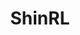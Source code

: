 ---
title: ShinRL 
summary: A Library for Evaluating RL Algorithms from Theoretical and Practical Perspectives.
tags:
- Reinforcement Learning

# Optional external URL for project (replaces project detail page).
external_link: "https://github.com/omron-sinicx/ShinRL"

image:
  caption: Photo by rawpixel on Unsplash
  focal_point: Smart

links:
- icon: twitter
  icon_pack: fab
  name: Follow
  url: https://twitter.com/georgecushen
url_code: ""
url_pdf: ""
url_slides: ""
url_video: ""
---